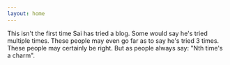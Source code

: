 ```yaml
---
layout: home
---
```

This isn't the first time Sai has tried a blog. Some would say he's tried
multiple times. These people may even go far as to say he's tried 3 times.
These people may certainly be right. But as people always say: "Nth time's a
charm".
